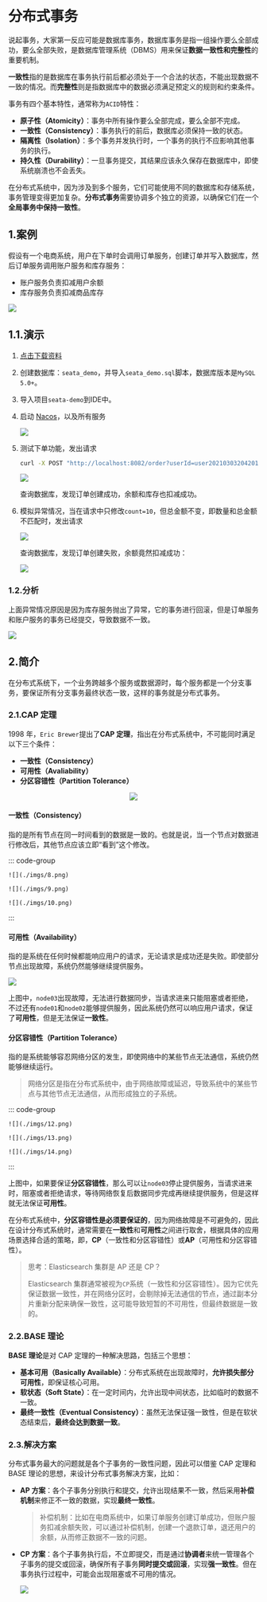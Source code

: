 # 分布式事务

说起事务，大家第一反应可能是数据库事务，数据库事务是指一组操作要么全部成功，要么全部失败，是数据库管理系统（DBMS）用来保证**数据一致性和完整性**的重要机制。

**一致性**指的是数据库在事务执行前后都必须处于一个合法的状态，不能出现数据不一致的情况。而**完整性**则是指数据库中的数据必须满足预定义的规则和约束条件。

事务有四个基本特性，通常称为`ACID`特性：

- **原子性（Atomicity）**：事务中所有操作要么全部完成，要么全部不完成。
- **一致性（Consistency）**：事务执行的前后，数据库必须保持一致的状态。
- **隔离性（Isolation）**：多个事务并发执行时，一个事务的执行不应影响其他事务的执行。
- **持久性（Durability）**：一旦事务提交，其结果应该永久保存在数据库中，即使系统崩溃也不会丢失。

在分布式系统中，因为涉及到多个服务，它们可能使用不同的数据库和存储系统，事务管理变得更加复杂。**分布式事务**需要协调多个独立的资源，以确保它们在一个**全局事务中保持一致性**。

## 1.案例

假设有一个电商系统，用户在下单时会调用订单服务，创建订单并写入数据库，然后订单服务调用账户服务和库存服务：

- 账户服务负责扣减用户余额
- 库存服务负责扣减商品库存

![](./imgs/1.png) 

## 1.1.演示

1. [点击下载资料](/attachments/transcation-demo.zip)
2. 创建数据库：`seata_demo`，并导入`seata_demo.sql`脚本，数据库版本是`MySQL 5.0+`。

3. 导入项目`seata-demo`到IDE中。
4. 启动 [Nacos](https://nacos.io/docs/latest/quickstart/quick-start/?spm=5238cd80.6a33be36.0.0.52a31e5dv8eTH9)，以及所有服务
   
   ![](./imgs/2.png)

5. 测试下单功能，发出请求

   ```bash
   curl -X POST "http://localhost:8082/order?userId=user202103032042012&commodityCode=100202003032041&count=2&money=200"
   ```

   ![](./imgs/3.png)

   查询数据库，发现订单创建成功，余额和库存也扣减成功。

6. 模拟异常情况，当在请求中只修改`count=10`，但总金额不变，即数量和总金额不匹配时，发出请求
   
   ![](./imgs/4.png)

   查询数据库，发现订单创建失败，余额竟然扣减成功：

   ![](./imgs/5.png)
   
### 1.2.分析

上面异常情况原因是因为库存服务抛出了异常，它的事务进行回滚，但是订单服务和账户服务的事务已经提交，导致数据不一致。

![](./imgs/6.png)
   
## 2.简介

在分布式系统下，一个业务跨越多个服务或数据源时，每个服务都是一个分支事务，要保证所有分支事务最终状态一致，这样的事务就是分布式事务。

### 2.1.CAP 定理

1998 年，`Eric Brewer`提出了**CAP 定理**，指出在分布式系统中，不可能同时满足以下三个条件：

- **一致性（Consistency）**
- **可用性（Avaliability）**
- **分区容错性（Partition Tolerance）**

<center><img src="./imgs/7.png" style="max-width:50%;"></center>

#### 一致性（Consistency）

指的是所有节点在同一时间看到的数据是一致的。也就是说，当一个节点对数据进行修改后，其他节点应该立即“看到”这个修改。

::: code-group

```md:img [<1>]
![](./imgs/8.png)
```

```md:img [<2>]
![](./imgs/9.png)
```

```md:img [<3>]
![](./imgs/10.png)
```

:::

#### 可用性（Availability）

指的是系统在任何时候都能响应用户的请求，无论请求是成功还是失败。即使部分节点出现故障，系统仍然能够继续提供服务。

![](./imgs/11.png)

上图中，`node03`出现故障，无法进行数据同步，当请求进来只能阻塞或者拒绝，不过还有`node01`和`node02`能够提供服务，因此系统仍然可以响应用户请求，保证了**可用性**，但是无法保证**一致性**。

#### 分区容错性（Partition Tolerance）

指的是系统能够容忍网络分区的发生，即使网络中的某些节点无法通信，系统仍然能够继续运行。

> 网络分区是指在分布式系统中，由于网络故障或延迟，导致系统中的某些节点与其他节点无法通信，从而形成独立的子系统。

::: code-group

```md:img [<1>]
![](./imgs/12.png)
```

```md:img [<2>]
![](./imgs/13.png)
```

```md:img [<3>]
![](./imgs/14.png)
```

:::

上图中，如果要保证**分区容错性**，那么可以让`node03`停止提供服务，当请求进来时，阻塞或者拒绝请求，等待网络恢复后数据同步完成再继续提供服务，但是这样就无法保证**可用性**。

在分布式系统中，**分区容错性是必须要保证的**，因为网络故障是不可避免的，因此在设计分布式系统时，通常需要在**一致性**和**可用性**之间进行取舍，根据具体的应用场景选择合适的策略，即，**CP**（一致性和分区容错性）或**AP**（可用性和分区容错性）。

> 思考：Elasticsearch 集群是 AP 还是 CP？
>
> Elasticsearch 集群通常被视为`CP`系统（一致性和分区容错性）。因为它优先保证数据一致性，并在网络分区时，会剔除掉无法通信的节点，通过副本分片重新分配来确保一致性，这可能导致短暂的不可用性，但最终数据是一致的。

### 2.2.BASE 理论

**BASE 理论**是对 CAP 定理的一种解决思路，包括三个思想：

- **基本可用（Basically Available）**：分布式系统在出现故障时，**允许损失部分可用性**，即保证核心可用。
- **软状态（Soft State）**：在一定时间内，允许出现中间状态，比如临时的数据不一致。
- **最终一致性（Eventual Consistency）**：虽然无法保证强一致性，但是在软状态结束后，**最终会达到数据一致**。

### 2.3.解决方案

分布式事务最大的问题就是各个子事务的一致性问题，因此可以借鉴 CAP 定理和 BASE 理论的思想，来设计分布式事务解决方案，比如：

- **AP 方案**：各个子事务分别执行和提交，允许出现结果不一致，然后采用**补偿机制**来修正不一致的数据，实现**最终一致性**。
  
  > 补偿机制：比如在电商系统中，如果订单服务创建订单成功，但账户服务扣减余额失败，可以通过补偿机制，创建一个退款订单，退还用户的余额，从而修正数据不一致的问题。

- **CP 方案**：各个子事务执行后，不立即提交，而是通过**协调者**来统一管理各个子事务的提交或回滚，确保所有子事务**同时提交或回滚**，实现**强一致性**。但在事务执行过程中，可能会出现阻塞或不可用的情况。
  
  ![](./imgs/15.png)

